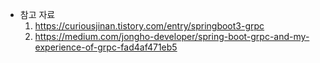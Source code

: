 - 참고 자료
    1. https://curiousjinan.tistory.com/entry/springboot3-grpc
    2. https://medium.com/jongho-developer/spring-boot-grpc-and-my-experience-of-grpc-fad4af471eb5
